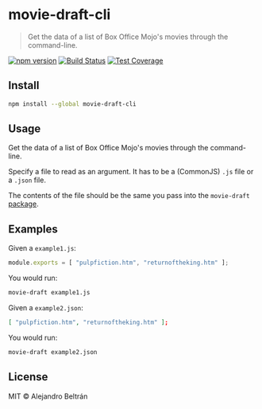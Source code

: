 # movie-draft-cli

> Get the data of a list of Box Office Mojo's movies through the command-line.

[![npm version](https://img.shields.io/npm/v/movie-draft-cli.svg)](https://npmjs.org/package/movie-draft-cli)
[![Build Status](https://img.shields.io/travis/alebelcor/movie-draft-cli/master.svg)](https://travis-ci.org/alebelcor/movie-draft-cli)
[![Test Coverage](https://img.shields.io/coveralls/alebelcor/movie-draft-cli/master.svg)](https://coveralls.io/github/alebelcor/movie-draft-cli)

## Install

```bash
npm install --global movie-draft-cli
```

## Usage

Get the data of a list of Box Office Mojo's movies through the command-line.

Specify a file to read as an argument. It has to be a (CommonJS) `.js` file or a `.json` file.

The contents of the file should be the same you pass into the `movie-draft` [package](https://github.com/alebelcor/movie-draft).

## Examples

Given a `example1.js`:

```js
module.exports = [ "pulpfiction.htm", "returnoftheking.htm" ];
```

You would run:

```bash
movie-draft example1.js
```

Given a `example2.json`:

```json
[ "pulpfiction.htm", "returnoftheking.htm" ];
```

You would run:

```bash
movie-draft example2.json
```

## License

MIT © Alejandro Beltrán
